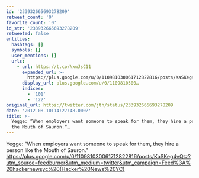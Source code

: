 ```yaml
---
id: '233932665693278209'
retweet_count: '0'
favorite_count: '0'
id_str: '233932665693278209'
retweeted: false
entities:
  hashtags: []
  symbols: []
  user_mentions: []
  urls:
    - url: https://t.co/NxwJsC11
      expanded_url: >-
        https://plus.google.com/u/0/110981030061712822816/posts/KaSKeg4vQtz?utm_source=feedburner&utm_medium=twitter&utm_campaign=Feed%3A%20hackernewsyc%20(Hacker%20News%20YC
      display_url: plus.google.com/u/0/1109810300…
      indices:
        - '101'
        - '122'
original_url: https://twitter.com/jth/status/233932665693278209
date: '2012-08-10T14:27:48.000Z'
title: >-
  Yegge: ”When employers want someone to speak for them, they hire a person like
  the Mouth of Sauron.”…
---
```


Yegge: ”When employers want someone to speak for them, they hire a person like the Mouth of Sauron.” https://plus.google.com/u/0/110981030061712822816/posts/KaSKeg4vQtz?utm_source=feedburner&utm_medium=twitter&utm_campaign=Feed%3A%20hackernewsyc%20(Hacker%20News%20YC)